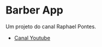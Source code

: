 # Barber App

Um projeto do canal Raphael Pontes.


- [Canal Youtube](https://www.youtube.com/channel/UCv4EWSgNQqqv6HLpGyCkePQ)

